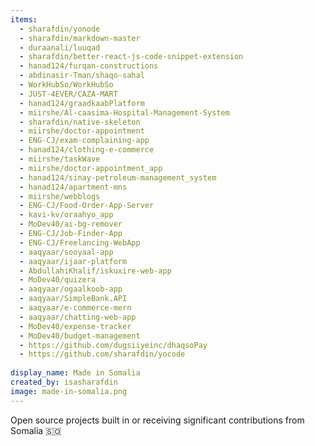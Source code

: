 ```yaml
---
items:
  - sharafdin/yonode
  - sharafdin/markdown-master
  - duraanali/luuqad
  - sharafdin/better-react-js-code-snippet-extension
  - hanad124/furqan-constructions
  - abdinasir-Tman/shaqo-sahal
  - WorkHubSo/WorkHubSo
  - JUST-4EVER/CAZA-MART
  - hanad124/graadkaabPlatform
  - miirshe/Al-caasima-Hospital-Management-System
  - sharafdin/native-skeleton
  - miirshe/doctor-appointment
  - ENG-CJ/exam-complaining-app
  - hanad124/clothing-e-commerce
  - miirshe/taskWave
  - miirshe/doctor-appointment_app
  - hanad124/sinay-petroleum-management_system
  - hanad124/apartment-mns
  - miirshe/webblogs
  - ENG-CJ/Food-Order-App-Server
  - kavi-kv/oraahyo_app
  - MoDev40/ai-bg-remover
  - ENG-CJ/Job-Finder-App
  - ENG-CJ/Freelancing-WebApp
  - aaqyaar/sooyaal-app
  - aaqyaar/ijaar-platform
  - AbdullahiKhalif/iskuxire-web-app
  - MoDev40/quizera
  - aaqyaar/ogaalkoob-app
  - aaqyaar/SimpleBank.API
  - aaqyaar/e-commerce-mern
  - aaqyaar/chatting-web-app
  - MoDev40/expense-tracker
  - MoDev40/budget-management
  - https://github.com/dugsiiyeinc/dhaqsoPay
  - https://github.com/sharafdin/yocode
  
display_name: Made in Somalia
created_by: isasharafdin
image: made-in-somalia.png
---
```

Open source projects built in or receiving significant contributions from Somalia :somalia:
